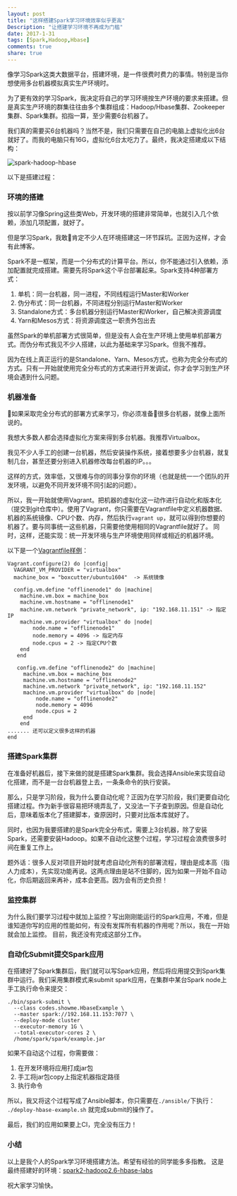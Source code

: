 ```yaml
---
layout: post
title: "这样搭建Spark学习环境效率似乎更高"
Description: "让搭建学习环境不再成为门槛"
date: 2017-1-31
tags: [Spark,Hadoop,Hbase]
comments: true
share: true
---
```



像学习Spark这类大数据平台，搭建环境，是一件很费时费力的事情。特别是当你想使用多台机器模拟真实生产环境时。

为了更有效的学习Spark，我决定将自己的学习环境按生产环境的要求来搭建。但是真实生产环境的群集往往由多个集群组成：Hadoop/Hbase集群、Zookeeper集群、Spark集群。掐指一算，至少需要6台机器了。

我们真的需要买6台机器吗？当然不是，我们只需要在自己的电脑上虚拟化出6台就好了。而我的电脑只有16G，虚拟化6台太吃力了。最终，我决定搭建成以下结构：

![spark-hadoop-hbase](/assets/images/spark-hadoop-hbase.jpg)



以下是搭建过程：

### 环境的搭建
按以前学习像Spring这些类Web，开发环境的搭建非常简单，也就引入几个依赖，添加几项配置，就好了。

但是学习Spark，我敢肯定不少人在环境搭建这一环节踩坑。正因为这样，才会有此博客。

Spark不是一框架，而是一个分布式的计算平台。所以，你不能通过引入依赖，添加配置就完成搭建。需要先将Spark这个平台部署起来。Spark支持4种部署方式：

1. 单机：同一台机器，同一进程，不同线程运行Master和Worker
2. 伪分布式：同一台机器，不同进程分别运行Master和Worker
3. Standalone方式：多台机器分别运行Master和Worker，自己解决资源调度
4. Yarn和Mesos方式：将资源调度这一职责外包出去

虽然Spark的单机部署方式很简单，但是没有人会在生产环境上使用单机部署方式。而伪分布式我见不少人搭建，以此为基础来学习Spark。但我不推荐。

因为在线上真正运行的是Standalone、Yarn、Mesos方式，也称为完全分布式的方式。只有一开始就使用完全分布式的方式来进行开发调试，你才会学习到生产环境会遇到什么问题。

### 机器准备
如果采取完全分布式的部署方式来学习，你必须准备很多台机器，就像上面所说的。

我想大多数人都会选择虚拟化方案来得到多台机器。我推荐Virtualbox。

我见不少人手工的创建一台机器，然后安装操作系统，接着想要多少台机器，就复制几台，甚至还要分别进入机器修改每台机器的IP。。。

这样的方式，效率低，又很难与你的同事分享你的环境（也就是统一一个团队的开发环境，以避免不同开发环境不同引起的问题）。

所以，我一开始就使用Vagrant。把机器的虚拟化这一动作进行自动化和版本化（提交到git仓库中）。使用了Vagrant，你只需要在Vagrantfile中定义机器数据、机器的系统镜像、CPU个数、内存，然后执行`vagrant up`，就可以得到你想要的机器了。要与同事统一这些机器，只需要他使用相同的Vagrantfile就好了。
同时，这样，还能实现：统一开发环境与生产环境使用同样或相近的机器环境。

以下是一个[Vagrantfile样例](https://github.com/bigdata-labs/spark2-hadoop2.6-hbase-labs/blob/master/Vagrantfile)：



```
Vagrant.configure(2) do |config|
  VAGRANT_VM_PROVIDER = "virtualbox"
  machine_box = "boxcutter/ubuntu1604"  -> 系统镜像

  config.vm.define "offlinenode1" do |machine|
    machine.vm.box = machine_box 
    machine.vm.hostname = "offlinenode1"
    machine.vm.network "private_network", ip: "192.168.11.151" -> 指定IP
    machine.vm.provider "virtualbox" do |node|
        node.name = "offlinenode1"
        node.memory = 4096 -> 指定内存
        node.cpus = 2 -> 指定CPU个数
    end
   end

   config.vm.define "offlinenode2" do |machine|
     machine.vm.box = machine_box
     machine.vm.hostname = "offlinenode2"
     machine.vm.network "private_network", ip: "192.168.11.152"
     machine.vm.provider "virtualbox" do |node|
         node.name = "offlinenode2"
         node.memory = 4096
         node.cpus = 2
     end
    end
....... 还可以定义很多这样的机器
end
```

### 搭建Spark集群

在准备好机器后，接下来做的就是搭建Spark集群。我会选择Ansible来实现自动化搭建，而不是一台台机器登上去，一条条命令的执行安装。

那么，只是学习阶段，我为什么要自动化呢？正因为在学习阶段，我们更要自动化搭建过程。作为新手很容易把环境弄乱了，又没法一下子查到原因。但是自动化后，意味着版本化了搭建脚本，查原因时，只要对比版本库就好了。

同时，也因为我要搭建的是Spark完全分布式，需要上3台机器，除了安装Spark，还需要安装Hadoop。如果不自动化这整个过程，学习过程会浪费很多时间在重复工作上。

题外话：很多人反对项目开始时就考虑自动化所有的部署流程，理由是成本高（指人力成本），先实现功能再说。这两点理由是站不住脚的，因为如果一开始不自动化，你后期返回来再补，成本会更高。因为会有历史负担！

### 监控集群
为什么我们要学习过程中就加上监控？写出刚刚能运行的Spark应用，不难，但是谁知道你写的应用的性能如何，有没有发挥所有机器的作用呢？所以，我在一开始就会加上监控。
目前，我还没有完成这部分工作。

### 自动化Submit提交Spark应用
在搭建好了Spark集群后，我们就可以写Spark应用，然后将应用提交到Spark集群中运行。我们采用集群模式来submit spark应用，在集群中某台Spark node上手工执行命令来提交：
```
./bin/spark-submit \
  --class codes.showme.HbaseExample \
  --master spark://192.168.11.153:7077 \
  --deploy-mode cluster
  --executor-memory 1G \
  --total-executor-cores 2 \
  /home/spark/spark/example.jar 
```
如果不自动这个过程，你需要做：
1. 在开发环境将应用打成jar包
2. 手工将jar包copy上指定机器指定路径
3. 执行命令

所以，我又将这个过程写成了Ansible脚本，你只需要在`./ansible/`下执行：
`./deploy-hbase-example.sh` 就完成submit的操作了。

最后，我们的应用如果要上CI，完全没有压力！


### 小结
以上是我个人的Spark学习环境搭建方法。希望有经验的同学能多多指教。
这是最终搭建好的环境：[spark2-hadoop2.6-hbase-labs](https://github.com/bigdata-labs/spark2-hadoop2.6-hbase-labs)

祝大家学习愉快。
